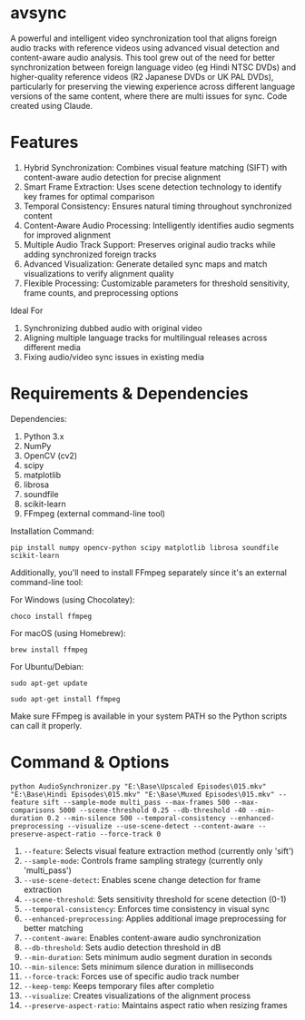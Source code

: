# avsync
A powerful and intelligent video synchronization tool that aligns foreign audio tracks with reference videos using advanced visual detection and content-aware audio analysis. This tool grew out of the need for better synchronization between foreign language video (eg Hindi NTSC DVDs) and higher-quality reference videos (R2 Japanese DVDs or UK PAL DVDs), particularly for preserving the viewing experience across different language versions of the same content, where there are multi issues for sync. Code created using Claude.

# Features

1. Hybrid Synchronization: Combines visual feature matching (SIFT) with content-aware audio detection for precise alignment
2. Smart Frame Extraction: Uses scene detection technology to identify key frames for optimal comparison
3. Temporal Consistency: Ensures natural timing throughout synchronized content
4. Content-Aware Audio Processing: Intelligently identifies audio segments for improved alignment
5. Multiple Audio Track Support: Preserves original audio tracks while adding synchronized foreign tracks
6. Advanced Visualization: Generate detailed sync maps and match visualizations to verify alignment quality
7. Flexible Processing: Customizable parameters for threshold sensitivity, frame counts, and preprocessing options

Ideal For

1. Synchronizing dubbed audio with original video
2. Aligning multiple language tracks for multilingual releases across different media
3. Fixing audio/video sync issues in existing media

# Requirements & Dependencies

Dependencies:
1. Python 3.x
2. NumPy
3. OpenCV (cv2)
4. scipy
5. matplotlib
6. librosa
7. soundfile
8. scikit-learn
9. FFmpeg (external command-line tool)

Installation Command:

```pip install numpy opencv-python scipy matplotlib librosa soundfile scikit-learn```

Additionally, you'll need to install FFmpeg separately since it's an external command-line tool:

For Windows (using Chocolatey):

```choco install ffmpeg```

For macOS (using Homebrew):

```brew install ffmpeg```

For Ubuntu/Debian:

```sudo apt-get update```

```sudo apt-get install ffmpeg```

Make sure FFmpeg is available in your system PATH so the Python scripts can call it properly.

# Command & Options
```python AudioSynchronizer.py "E:\Base\Upscaled Episodes\015.mkv" "E:\Base\Hindi Episodes\015.mkv" "E:\Base\Muxed Episodes\015.mkv" --feature sift --sample-mode multi_pass --max-frames 500 --max-comparisons 5000 --scene-threshold 0.25 --db-threshold -40 --min-duration 0.2 --min-silence 500 --temporal-consistency --enhanced-preprocessing --visualize --use-scene-detect --content-aware --preserve-aspect-ratio --force-track 0```

1. ```--feature```: Selects visual feature extraction method (currently only 'sift')
2. ```--sample-mode```: Controls frame sampling strategy (currently only 'multi_pass')
3. ```--use-scene-detect```: Enables scene change detection for frame extraction
4. ```--scene-threshold```: Sets sensitivity threshold for scene detection (0-1)
5. ```--temporal-consistency```: Enforces time consistency in visual sync
6. ```--enhanced-preprocessing```: Applies additional image preprocessing for better matching
7. ```--content-aware```: Enables content-aware audio synchronization
8. ```--db-threshold```: Sets audio detection threshold in dB
9. ```--min-duration```: Sets minimum audio segment duration in seconds
10. ```--min-silence```: Sets minimum silence duration in milliseconds
11. ```--force-track```: Forces use of specific audio track number
12. ```--keep-temp```: Keeps temporary files after completio
13. ```--visualize```: Creates visualizations of the alignment process
14. ```--preserve-aspect-ratio```: Maintains aspect ratio when resizing frames
